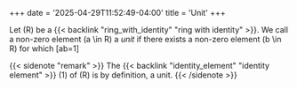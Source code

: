 +++
date = '2025-04-29T11:52:49-04:00'
title = 'Unit'
+++

Let \(R\) be a {{< backlink "ring_with_identity" "ring with identity" >}}.
We call a non-zero element \(a \in R\) a _unit_ if there exists a
non-zero element \(b \in R\) for which \[ab=1\]

{{< sidenote "remark" >}}
The {{< backlink "identity_element" "identity element" >}} \(1\) of
\(R\) is by definition, a unit.
{{< /sidenote >}}
